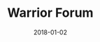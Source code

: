 ---
layout: site
title: "Warrior Forum"
date: 2018-01-02
categories: [community]
version: 1.5.8
major: 1
minor: 5
patch: 8
slug: warrior-forum
link: https://www.warriorforum.com/
submitter: lpolepeddi
permalink: /sites/:slug
---